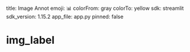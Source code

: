 title: Image Annot
emoji: 📊
colorFrom: gray
colorTo: yellow
sdk: streamlit
sdk_version: 1.15.2
app_file: app.py
pinned: false

# img_label

